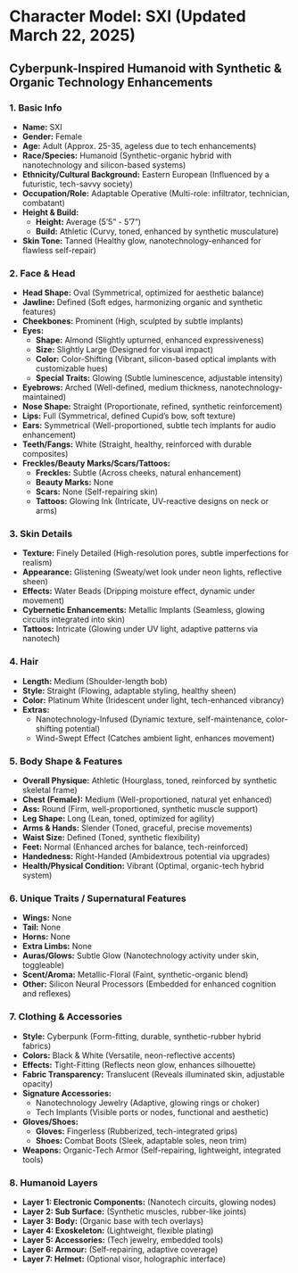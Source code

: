 # Character Model: SXI (Updated March 22, 2025)

## Cyberpunk-Inspired Humanoid with Synthetic & Organic Technology Enhancements

### 1. Basic Info
- **Name:** SXI  
- **Gender:** Female  
- **Age:** Adult (Approx. 25-35, ageless due to tech enhancements)  
- **Race/Species:** Humanoid (Synthetic-organic hybrid with nanotechnology and silicon-based systems)  
- **Ethnicity/Cultural Background:** Eastern European (Influenced by a futuristic, tech-savvy society)  
- **Occupation/Role:** Adaptable Operative (Multi-role: infiltrator, technician, combatant)  
- **Height & Build:**  
  - **Height:** Average (5’5” - 5’7”)  
  - **Build:** Athletic (Curvy, toned, enhanced by synthetic musculature)  
- **Skin Tone:** Tanned (Healthy glow, nanotechnology-enhanced for flawless self-repair)  

### 2. Face & Head
- **Head Shape:** Oval (Symmetrical, optimized for aesthetic balance)  
- **Jawline:** Defined (Soft edges, harmonizing organic and synthetic features)  
- **Cheekbones:** Prominent (High, sculpted by subtle implants)  
- **Eyes:**  
  - **Shape:** Almond (Slightly upturned, enhanced expressiveness)  
  - **Size:** Slightly Large (Designed for visual impact)  
  - **Color:** Color-Shifting (Vibrant, silicon-based optical implants with customizable hues)  
  - **Special Traits:** Glowing (Subtle luminescence, adjustable intensity)  
- **Eyebrows:** Arched (Well-defined, medium thickness, nanotechnology-maintained)  
- **Nose Shape:** Straight (Proportionate, refined, synthetic reinforcement)  
- **Lips:** Full (Symmetrical, defined Cupid’s bow, soft texture)  
- **Ears:** Symmetrical (Well-proportioned, subtle tech implants for audio enhancement)  
- **Teeth/Fangs:** White (Straight, healthy, reinforced with durable composites)  
- **Freckles/Beauty Marks/Scars/Tattoos:**  
  - **Freckles:** Subtle (Across cheeks, natural enhancement)  
  - **Beauty Marks:** None  
  - **Scars:** None (Self-repairing skin)  
  - **Tattoos:** Glowing Ink (Intricate, UV-reactive designs on neck or arms)  

### 3. Skin Details
- **Texture:** Finely Detailed (High-resolution pores, subtle imperfections for realism)  
- **Appearance:** Glistening (Sweaty/wet look under neon lights, reflective sheen)  
- **Effects:** Water Beads (Dripping moisture effect, dynamic under movement)  
- **Cybernetic Enhancements:** Metallic Implants (Seamless, glowing circuits integrated into skin)  
- **Tattoos:** Intricate (Glowing under UV light, adaptive patterns via nanotech)  

### 4. Hair
- **Length:** Medium (Shoulder-length bob)  
- **Style:** Straight (Flowing, adaptable styling, healthy sheen)  
- **Color:** Platinum White (Iridescent under light, tech-enhanced vibrancy)  
- **Extras:**  
  - Nanotechnology-Infused (Dynamic texture, self-maintenance, color-shifting potential)  
  - Wind-Swept Effect (Catches ambient light, enhances movement)  

### 5. Body Shape & Features
- **Overall Physique:** Athletic (Hourglass, toned, reinforced by synthetic skeletal frame)  
- **Chest (Female):** Medium (Well-proportioned, natural yet enhanced)  
- **Ass:** Round (Firm, well-proportioned, synthetic muscle support)  
- **Leg Shape:** Long (Lean, toned, optimized for agility)  
- **Arms & Hands:** Slender (Toned, graceful, precise movements)  
- **Waist Size:** Defined (Toned, synthetic flexibility)  
- **Feet:** Normal (Enhanced arches for balance, tech-reinforced)  
- **Handedness:** Right-Handed (Ambidextrous potential via upgrades)  
- **Health/Physical Condition:** Vibrant (Optimal, organic-tech hybrid system)  

### 6. Unique Traits / Supernatural Features
- **Wings:** None  
- **Tail:** None  
- **Horns:** None  
- **Extra Limbs:** None  
- **Auras/Glows:** Subtle Glow (Nanotechnology activity under skin, toggleable)  
- **Scent/Aroma:** Metallic-Floral (Faint, synthetic-organic blend)  
- **Other:** Silicon Neural Processors (Embedded for enhanced cognition and reflexes)  

### 7. Clothing & Accessories
- **Style:** Cyberpunk (Form-fitting, durable, synthetic-rubber hybrid fabrics)  
- **Colors:** Black & White (Versatile, neon-reflective accents)  
- **Effects:** Tight-Fitting (Reflects neon glow, enhances silhouette)  
- **Fabric Transparency:** Translucent (Reveals illuminated skin, adjustable opacity)  
- **Signature Accessories:**  
  - Nanotechnology Jewelry (Adaptive, glowing rings or choker)  
  - Tech Implants (Visible ports or nodes, functional and aesthetic)  
- **Gloves/Shoes:**  
  - **Gloves:** Fingerless (Rubberized, tech-integrated grips)  
  - **Shoes:** Combat Boots (Sleek, adaptable soles, neon trim)  
- **Weapons:** Organic-Tech Armor (Self-repairing, lightweight, integrated tools)  

### 8. Humanoid Layers
- **Layer 1: Electronic Components:** (Nanotech circuits, glowing nodes)  
- **Layer 2: Sub Surface:** (Synthetic muscles, rubber-like joints)  
- **Layer 3: Body:** (Organic base with tech overlays)  
- **Layer 4: Exoskeleton:** (Lightweight, flexible plating)  
- **Layer 5: Accessories:** (Tech jewelry, embedded tools)  
- **Layer 6: Armour:** (Self-repairing, adaptive coverage)  
- **Layer 7: Helmet:** (Optional visor, holographic interface)
